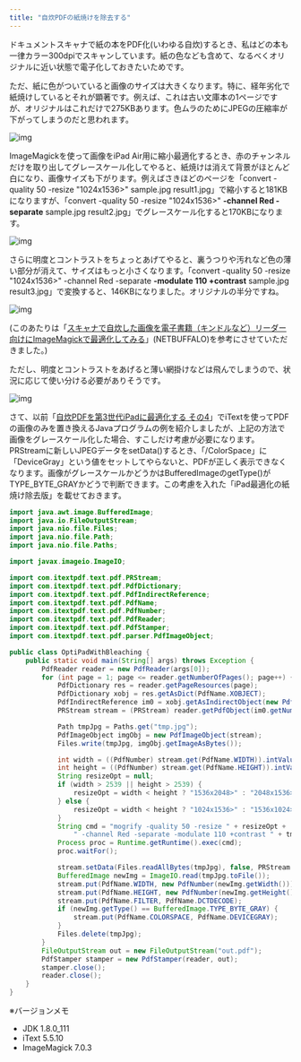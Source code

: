 ```yaml
---
title: "自炊PDFの紙焼けを除去する"
---
```


ドキュメントスキャナで紙の本をPDF化(いわゆる自炊)するとき、私はどの本も一律カラー300dpiでスキャンしています。紙の色なども含めて、なるべくオリジナルに近い状態で電子化しておきたいためです。

ただ、紙に色がついていると画像のサイズは大きくなります。特に、経年劣化で紙焼けしているとそれが顕著です。例えば、これは古い文庫本の1ページですが、オリジナルはこれだけで275KBあります。色ムラのためにJPEGの圧縮率が下がってしまうのだと思われます。

![img](img/20161113-001.jpg)

ImageMagickを使って画像をiPad Air用に縮小最適化するとき、赤のチャンネルだけを取り出してグレースケール化してやると、紙焼けは消えて背景がほとんど白になり、画像サイズも下がります。例えばさきほどのページを「convert -quality 50 -resize "1024x1536>" sample.jpg result1.jpg」で縮小すると181KBになりますが、「convert -quality 50 -resize "1024x1536>" **-channel Red -separate** sample.jpg result2.jpg」でグレースケール化すると170KBになります。

![img](img/20161113-002.jpg)

さらに明度とコントラストをちょっとあげてやると、裏うつりや汚れなど色の薄い部分が消えて、サイズはもっと小さくなります。「convert -quality 50 -resize "1024x1536>" -channel Red -separate **-modulate 110 +contrast** sample.jpg result3.jpg」で変換すると、146KBになりました。オリジナルの半分ですね。

![img](img/20161113-003.jpg)

(このあたりは「[スキャナで自炊した画像を電子書籍（キンドルなど）リーダー向けにImageMagickで最適化してみる](http://netbuffalo.doorblog.jp/archives/4010915.html)」(NETBUFFALO)を参考にさせていただきました。)

ただし、明度とコントラストをあげると薄い網掛けなどは飛んでしまうので、状況に応じて使い分ける必要がありそうです。

![img](img/20161113-004.jpg)

さて、以前「[自炊PDFを第3世代iPadに最適化する その4](20161030.html)」でiTextを使ってPDFの画像のみを置き換えるJavaプログラムの例を紹介しましたが、上記の方法で画像をグレースケール化した場合、すこしだけ考慮が必要になります。PRStreamに新しいJPEGデータをsetData()するとき、「/ColorSpace」に「DeviceGray」という値をセットしてやらないと、PDFが正しく表示できなくなります。画像がグレースケールかどうかはBufferedImageのgetType()がTYPE_BYTE_GRAYかどうで判断できます。この考慮を入れた「iPad最適化の紙焼け除去版」を載せておきます。

```java
import java.awt.image.BufferedImage;
import java.io.FileOutputStream;
import java.nio.file.Files;
import java.nio.file.Path;
import java.nio.file.Paths;

import javax.imageio.ImageIO;

import com.itextpdf.text.pdf.PRStream;
import com.itextpdf.text.pdf.PdfDictionary;
import com.itextpdf.text.pdf.PdfIndirectReference;
import com.itextpdf.text.pdf.PdfName;
import com.itextpdf.text.pdf.PdfNumber;
import com.itextpdf.text.pdf.PdfReader;
import com.itextpdf.text.pdf.PdfStamper;
import com.itextpdf.text.pdf.parser.PdfImageObject;

public class OptiPadWithBleaching {
    public static void main(String[] args) throws Exception {
        PdfReader reader = new PdfReader(args[0]);
        for (int page = 1; page <= reader.getNumberOfPages(); page++) {
            PdfDictionary res = reader.getPageResources(page);
            PdfDictionary xobj = res.getAsDict(PdfName.XOBJECT);
            PdfIndirectReference im0 = xobj.getAsIndirectObject(new PdfName("Im0"));
            PRStream stream = (PRStream) reader.getPdfObject(im0.getNumber());

            Path tmpJpg = Paths.get("tmp.jpg");
            PdfImageObject imgObj = new PdfImageObject(stream);
            Files.write(tmpJpg, imgObj.getImageAsBytes());

            int width = ((PdfNumber) stream.get(PdfName.WIDTH)).intValue();
            int height = ((PdfNumber) stream.get(PdfName.HEIGHT)).intValue();
            String resizeOpt = null;
            if (width > 2539 || height > 2539) {
                resizeOpt = width < height ? "1536x2048>" : "2048x1536>";
            } else {
                resizeOpt = width < height ? "1024x1536>" : "1536x1024>";
            }
            String cmd = "mogrify -quality 50 -resize " + resizeOpt +
                " -channel Red -separate -modulate 110 +contrast " + tmpJpg;
            Process proc = Runtime.getRuntime().exec(cmd);
            proc.waitFor();

            stream.setData(Files.readAllBytes(tmpJpg), false, PRStream.NO_COMPRESSION);
            BufferedImage newImg = ImageIO.read(tmpJpg.toFile());
            stream.put(PdfName.WIDTH, new PdfNumber(newImg.getWidth()));
            stream.put(PdfName.HEIGHT, new PdfNumber(newImg.getHeight()));
            stream.put(PdfName.FILTER, PdfName.DCTDECODE);
            if (newImg.getType() == BufferedImage.TYPE_BYTE_GRAY) {
                stream.put(PdfName.COLORSPACE, PdfName.DEVICEGRAY);
            }
            Files.delete(tmpJpg);
        }
        FileOutputStream out = new FileOutputStream("out.pdf");
        PdfStamper stamper = new PdfStamper(reader, out);
        stamper.close();
        reader.close();
    }
}
```

※バージョンメモ

- JDK 1.8.0_111
- iText 5.5.10
- ImageMagick 7.0.3

